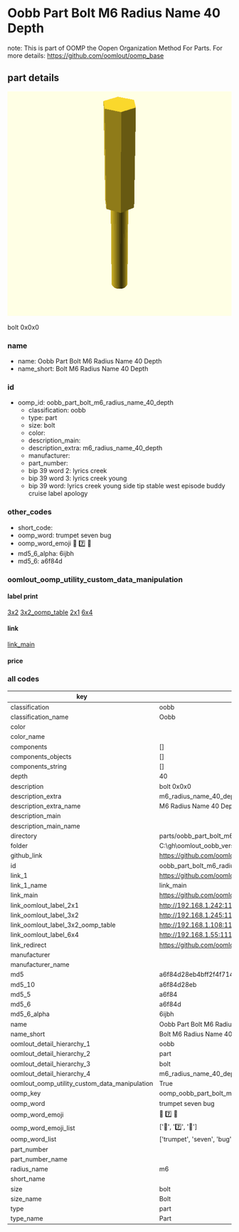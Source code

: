 # Oobb Part Bolt M6 Radius Name 40 Depth  

note: This is part of OOMP the Oopen Organization Method For Parts. For more details: https://github.com/oomlout/oomp_base

##  part details
  

[![](3dpr.png)](3dpr.png)

bolt 0x0x0



### name
* name: Oobb Part Bolt M6 Radius Name 40 Depth
* name_short: Bolt M6 Radius Name 40 Depth
### id
* oomp_id: oobb_part_bolt_m6_radius_name_40_depth
  * classification: oobb
  * type: part
  * size: bolt
  * color: 
  * description_main: 
  * description_extra: m6_radius_name_40_depth
  * manufacturer: 
  * part_number: 
  * bip 39 word 2: lyrics creek
  * bip 39 word 3: lyrics creek young
  * bip 39 word: lyrics creek young side tip stable west episode buddy cruise label apology

### other_codes
* short_code: 
* oomp_word: trumpet seven bug
* oomp_word_emoji :trumpet: :seven: :bug:
* md5_6_alpha: 6ijbh
* md5_6: a6f84d






### oomlout_oomp_utility_custom_data_manipulation
#### label print
[3x2](http://192.168.1.245:1112/?label=oomp%206ijbh)
[3x2_oomp_table](http://192.168.1.108:1112/?label=oomp%206ijbh)
[2x1](http://192.168.1.242:1112/?label=oomp%206ijbh)
[6x4](http://192.168.1.55:1112/?label=oomp%206ijbh)    

#### link

[link_main](https://github.com/oomlout/oomlout_oobb_version_4_generated_parts/tree/main/navigation_oomp/oobb/part/bolt//m6_radius_name_40_depth/part)                              

#### price







### all codes 
| key | value |  
| --- | --- |  
| classification | oobb |  
| classification_name | Oobb |  
| color |  |  
| color_name |  |  
| components | [] |  
| components_objects | [] |  
| components_string | [] |  
| depth | 40 |  
| description | bolt 0x0x0 |  
| description_extra | m6_radius_name_40_depth |  
| description_extra_name | M6 Radius Name 40 Depth |  
| description_main |  |  
| description_main_name |  |  
| directory | parts/oobb_part_bolt_m6_radius_name_40_depth |  
| folder | C:\gh\oomlout_oobb_version_4_generated_parts\parts\oobb_part_bolt_m6_radius_name_40_depth |  
| github_link | https://github.com/oomlout/oomlout_oomp_part_src/tree/main/parts/oobb_part_bolt_m6_radius_name_40_depth |  
| id | oobb_part_bolt_m6_radius_name_40_depth |  
| link_1 | https://github.com/oomlout/oomlout_oobb_version_4_generated_parts/tree/main/navigation_oomp/oobb/part/bolt//m6_radius_name_40_depth/part |  
| link_1_name | link_main |  
| link_main | https://github.com/oomlout/oomlout_oobb_version_4_generated_parts/tree/main/navigation_oomp/oobb/part/bolt//m6_radius_name_40_depth/part |  
| link_oomlout_label_2x1 | http://192.168.1.242:1112/?label=oomp%206ijbh |  
| link_oomlout_label_3x2 | http://192.168.1.245:1112/?label=oomp%206ijbh |  
| link_oomlout_label_3x2_oomp_table | http://192.168.1.108:1112/?label=oomp%206ijbh |  
| link_oomlout_label_6x4 | http://192.168.1.55:1112/?label=oomp%206ijbh |  
| link_redirect | https://github.com/oomlout/oomlout_oobb_version_4_generated_parts/tree/main/parts/hardware_bolt_m6_40 |  
| manufacturer |  |  
| manufacturer_name |  |  
| md5 | a6f84d28eb4bff2f4f714c7ffe8ccc2b |  
| md5_10 | a6f84d28eb |  
| md5_5 | a6f84 |  
| md5_6 | a6f84d |  
| md5_6_alpha | 6ijbh |  
| name | Oobb Part Bolt M6 Radius Name 40 Depth |  
| name_short | Bolt M6 Radius Name 40 Depth |  
| oomlout_detail_hierarchy_1 | oobb |  
| oomlout_detail_hierarchy_2 | part |  
| oomlout_detail_hierarchy_3 | bolt |  
| oomlout_detail_hierarchy_4 | m6_radius_name_40_depth |  
| oomlout_oomp_utility_custom_data_manipulation | True |  
| oomp_key | oomp_oobb_part_bolt_m6_radius_name_40_depth |  
| oomp_word | trumpet seven bug |  
| oomp_word_emoji | :trumpet: :seven: :bug: |  
| oomp_word_emoji_list | [':trumpet:', ':seven:', ':bug:'] |  
| oomp_word_list | ['trumpet', 'seven', 'bug'] |  
| part_number |  |  
| part_number_name |  |  
| radius_name | m6 |  
| short_name |  |  
| size | bolt |  
| size_name | Bolt |  
| type | part |  
| type_name | Part |  
